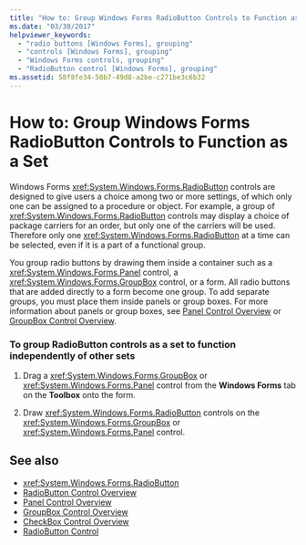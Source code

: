```yaml
---
title: "How to: Group Windows Forms RadioButton Controls to Function as a Set"
ms.date: "03/30/2017"
helpviewer_keywords: 
  - "radio buttons [Windows Forms], grouping"
  - "controls [Windows Forms], grouping"
  - "Windows Forms controls, grouping"
  - "RadioButton control [Windows Forms], grouping"
ms.assetid: 58f8fe34-50b7-49d8-a2be-c271be3c6b32
---
```

# How to: Group Windows Forms RadioButton Controls to Function as a Set
Windows Forms <xref:System.Windows.Forms.RadioButton> controls are designed to give users a choice among two or more settings, of which only one can be assigned to a procedure or object. For example, a group of <xref:System.Windows.Forms.RadioButton> controls may display a choice of package carriers for an order, but only one of the carriers will be used. Therefore only one <xref:System.Windows.Forms.RadioButton> at a time can be selected, even if it is a part of a functional group.  
  
 You group radio buttons by drawing them inside a container such as a <xref:System.Windows.Forms.Panel> control, a <xref:System.Windows.Forms.GroupBox> control, or a form. All radio buttons that are added directly to a form become one group. To add separate groups, you must place them inside panels or group boxes. For more information about panels or group boxes, see [Panel Control Overview](panel-control-overview-windows-forms.md) or [GroupBox Control Overview](groupbox-control-overview-windows-forms.md).  
  
### To group RadioButton controls as a set to function independently of other sets  
  
1.  Drag a <xref:System.Windows.Forms.GroupBox> or <xref:System.Windows.Forms.Panel> control from the **Windows Forms** tab on the **Toolbox** onto the form.  
  
2.  Draw <xref:System.Windows.Forms.RadioButton> controls on the <xref:System.Windows.Forms.GroupBox> or <xref:System.Windows.Forms.Panel> control.  
  
## See also

- <xref:System.Windows.Forms.RadioButton>
- [RadioButton Control Overview](radiobutton-control-overview-windows-forms.md)
- [Panel Control Overview](panel-control-overview-windows-forms.md)
- [GroupBox Control Overview](groupbox-control-overview-windows-forms.md)
- [CheckBox Control Overview](checkbox-control-overview-windows-forms.md)
- [RadioButton Control](radiobutton-control-windows-forms.md)
